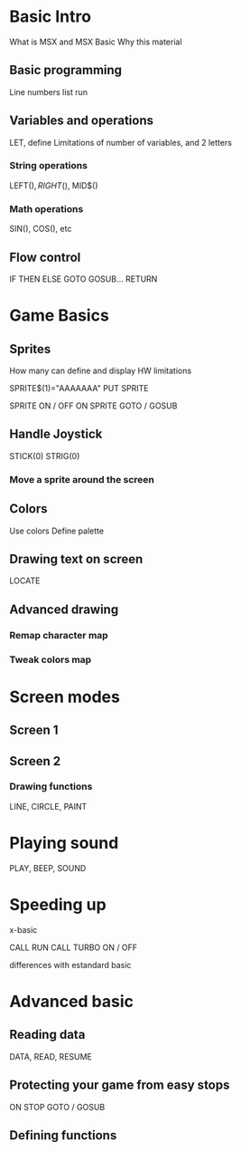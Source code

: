 # Basic Intro

What is MSX and MSX Basic
Why this material

## Basic programming
Line numbers
list
run

## Variables and operations

LET, define
Limitations of number of variables, and 2 letters

### String operations

LEFT$(), RIGHT$(), MID$()

### Math operations
SIN(), COS(), etc

## Flow control

IF THEN ELSE
GOTO
GOSUB... RETURN

# Game Basics

## Sprites

How many can define and display
HW limitations

SPRITE$(1)="AAAAAAA"
PUT SPRITE

SPRITE ON / OFF
ON SPRITE GOTO / GOSUB

## Handle Joystick

STICK(0) STRIG(0)

### Move a sprite around the screen

## Colors

Use colors
Define palette

## Drawing text on screen
LOCATE

## Advanced drawing

### Remap character map

### Tweak colors map

# Screen modes

## Screen 1

## Screen 2

### Drawing functions
LINE, CIRCLE, PAINT

# Playing sound

PLAY, BEEP, SOUND

# Speeding up

x-basic

CALL RUN
CALL TURBO ON / OFF

differences with estandard basic

# Advanced basic

## Reading data

DATA, READ, RESUME

## Protecting your game from easy stops

ON STOP GOTO / GOSUB

## Defining functions

